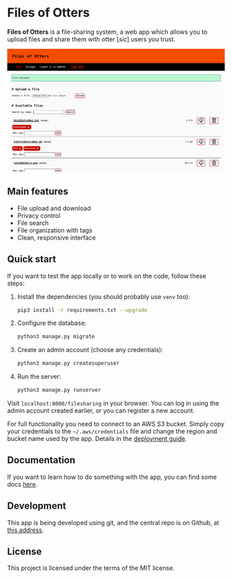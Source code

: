 # Files of Otters

**Files of Otters** is a file-sharing system, a web app which allows you to
upload files and share them with otter [*sic*] users you trust.

![The main screen of the app in use](docs/img/main-screen.png)

## Main features

- File upload and download
- Privacy control
- File search
- File organization with tags
- Clean, responsive interface

## Quick start

If you want to test the app locally or to work on the code, follow these steps:

1. Install the dependencies (you should probably use `venv` too):

    ```bash
    pip3 install -r requirements.txt --upgrade
    ```

1. Configure the database:

    ```bash
    python3 manage.py migrate
    ```

1. Create an admin account (choose any credentials):

    ```bash
    python3 manage.py createsuperuser
    ```

1. Run the server:

    ```bash
    python3 manage.py runserver
    ```

Visit `localhost:8000/filesharing` in your browser. You can log in using the
admin account created earlier, or you can register a new account.

For full functionality you need to connect to an AWS S3 bucket. Simply copy your
credentials to the `~/.aws/credentials` file and change the region and bucket
name used by the app. Details in the [deployment guide](docs/deployment.md).

## Documentation

If you want to learn how to do something with the app, you can find some docs
[here](docs).

## Development

This app is being developed using git, and the central repo is on Github, at
[this address](https://github.com/alcoholic-otters/filesofotters).

## License

This project is licensed under the terms of the MIT license.
